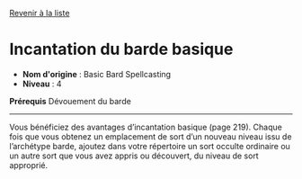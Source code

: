 [Revenir à la liste](list.md)

# Incantation du barde basique

 * **Nom d'origine** : Basic Bard Spellcasting
 * **Niveau** : 4


<p><strong>Prérequis</strong> Dévouement du barde</p>
<hr>
<p>Vous bénéficiez des avantages d’incantation basique (page 219). Chaque fois que vous obtenez un emplacement de sort d’un nouveau niveau issu de l’archétype barde, ajoutez dans votre répertoire un sort occulte ordinaire ou un autre sort que vous avez appris ou découvert, du niveau de sort approprié.</p>